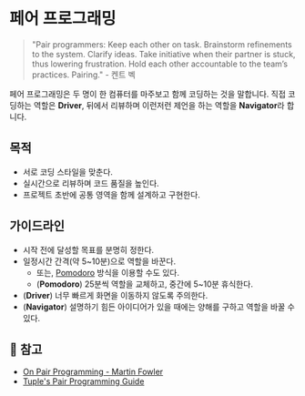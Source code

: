 # 페어 프로그래밍
> "Pair programmers: Keep each other on task. Brainstorm refinements to the system. Clarify ideas. Take initiative when their partner is stuck, thus lowering frustration. Hold each other accountable to the team’s practices. Pairing." - 켄트 벡

페어 프로그래밍은 두 명이 한 컴퓨터를 마주보고 함께 코딩하는 것을 말합니다. 직접 코딩하는 역할은 **Driver**, 뒤에서 리뷰하며 이런저런 제언을 하는 역할을 **Navigator**라 합니다.

## 목적
* 서로 코딩 스타일을 맞춘다.
* 실시간으로 리뷰하며 코드 품질을 높인다.
* 프로젝트 초반에 공통 영역을 함께 설계하고 구현한다.

## 가이드라인
* 시작 전에 달성할 목표를 분명히 정한다.
* 일정시간 간격(약 5~10분)으로 역할을 바꾼다.
  * 또는, [Pomodoro](https://pomofocus.io/) 방식을 이용할 수도 있다.
  * (**Pomodoro**) 25분씩 역할을 교체하고, 중간에 5~10분 휴식한다.
* (**Driver**) 너무 빠르게 화면을 이동하지 않도록 주의한다.
* (**Navigator**) 설명하기 힘든 아이디어가 있을 때에는 양해를 구하고 역할을 바꿀 수 있다.

## :link: 참고
* [On Pair Programming - Martin Fowler](https://martinfowler.com/articles/on-pair-programming.html#:~:text=Pair%20programming%20essentially%20means%20that,plan%20and%20discuss%20their%20work.)
* [Tuple's Pair Programming Guide](https://tuple.app/pair-programming-guide)
